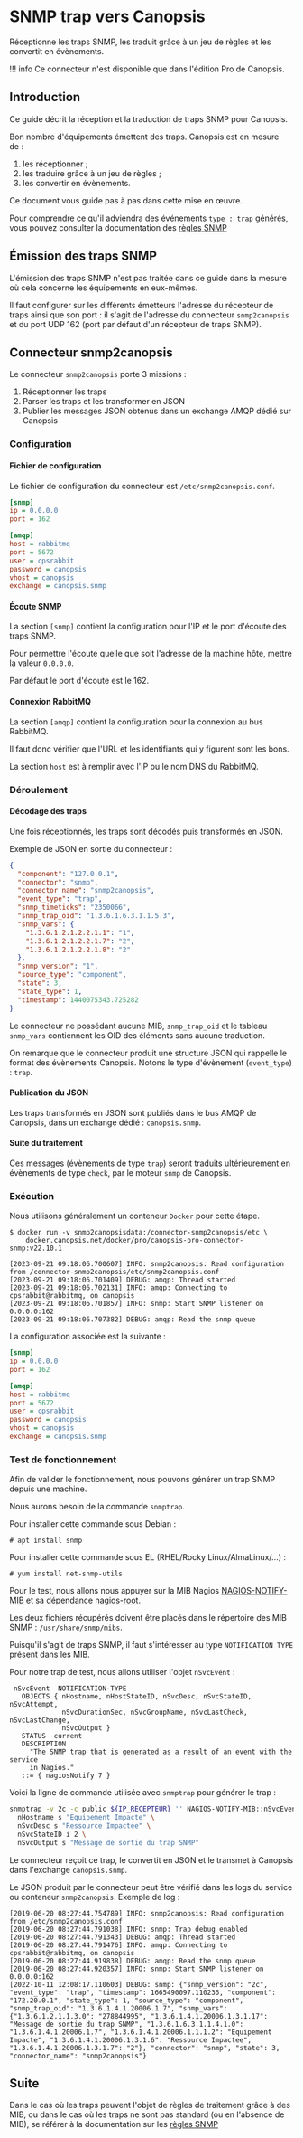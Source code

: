 # SNMP trap vers Canopsis

Réceptionne les traps SNMP, les traduit grâce à un jeu de règles et les convertit en évènements.

!!! info
    Ce connecteur n'est disponible que dans l'édition Pro de Canopsis.

## Introduction

Ce guide décrit la réception et la traduction de traps SNMP pour Canopsis.

Bon nombre d'équipements émettent des traps. Canopsis est en mesure de :

1. les réceptionner ;
2. les traduire grâce à un jeu de règles ;
3. les convertir en évènements.

Ce document vous guide pas à pas dans cette mise en œuvre.

Pour comprendre ce qu'il adviendra des événements `type : trap` générés, vous pouvez consulter la documentation des [règles SNMP](../../../guide-utilisation/menu-exploitation/regles-snmp/)

## Émission des traps SNMP

L'émission des traps SNMP n'est pas traitée dans ce guide dans la mesure où cela concerne les équipements en eux-mêmes.

Il faut configurer sur les différents émetteurs l'adresse du récepteur de traps
ainsi que son port : il s'agit de l'adresse du connecteur `snmp2canopsis` et du
port UDP 162 (port par défaut d'un récepteur de traps SNMP).

## Connecteur snmp2canopsis

Le connecteur `snmp2canopsis` porte 3 missions :

1. Réceptionner les traps
2. Parser les traps et les transformer en JSON
3. Publier les messages JSON obtenus dans un exchange AMQP dédié sur Canopsis

### Configuration

#### Fichier de configuration

Le fichier de configuration du connecteur est `/etc/snmp2canopsis.conf`.

```ini
[snmp]
ip = 0.0.0.0
port = 162

[amqp]
host = rabbitmq
port = 5672
user = cpsrabbit
password = canopsis
vhost = canopsis
exchange = canopsis.snmp
```

#### Écoute SNMP

La section `[snmp]` contient la configuration pour l'IP et le port d'écoute des traps SNMP.

Pour permettre l'écoute quelle que soit l'adresse de la machine hôte, mettre la valeur `0.0.0.0`.

Par défaut le port d'écoute est le 162.

#### Connexion RabbitMQ

La section `[amqp]` contient la configuration pour la connexion au bus RabbitMQ.

Il faut donc vérifier que l'URL et les identifiants qui y figurent sont les bons.

La section `host` est à remplir avec l'IP ou le nom DNS du RabbitMQ.

### Déroulement

#### Décodage des traps

Une fois réceptionnés, les traps sont décodés puis transformés en JSON.

Exemple de JSON en sortie du connecteur :

```json
{
  "component": "127.0.0.1",
  "connector": "snmp",
  "connector_name": "snmp2canopsis",
  "event_type": "trap",
  "snmp_timeticks": "2350066",
  "snmp_trap_oid": "1.3.6.1.6.3.1.1.5.3",
  "snmp_vars": {
    "1.3.6.1.2.1.2.2.1.1": "1",
    "1.3.6.1.2.1.2.2.1.7": "2",
    "1.3.6.1.2.1.2.2.1.8": "2"
  },
  "snmp_version": "1",
  "source_type": "component",
  "state": 3,
  "state_type": 1,
  "timestamp": 1440075343.725282
}
```

Le connecteur ne possédant aucune MIB, `snmp_trap_oid` et le tableau `snmp_vars`
contiennent les OID des éléments sans aucune traduction.

On remarque que le connecteur produit une structure JSON qui rappelle le format
des évènements Canopsis. Notons le type d'évènement (`event_type`) : `trap`.

#### Publication du JSON

Les traps transformés en JSON sont publiés dans le bus AMQP de Canopsis, dans
un exchange dédié : `canopsis.snmp`.

#### Suite du traitement

Ces messages (évènements de type `trap`) seront traduits ultérieurement en
évènements de type `check`, par le moteur `snmp` de Canopsis.

### Exécution

Nous utilisons généralement un conteneur `Docker` pour cette étape.

```console
$ docker run -v snmp2canopsisdata:/connector-snmp2canopsis/etc \
    docker.canopsis.net/docker/pro/canopsis-pro-connector-snmp:v22.10.1

[2023-09-21 09:18:06.700607] INFO: snmp2canopsis: Read configuration from /connector-snmp2canopsis/etc/snmp2canopsis.conf
[2023-09-21 09:18:06.701409] DEBUG: amqp: Thread started
[2023-09-21 09:18:06.702131] INFO: amqp: Connecting to cpsrabbit@rabbitmq, on canopsis
[2023-09-21 09:18:06.701857] INFO: snmp: Start SNMP listener on 0.0.0.0:162
[2023-09-21 09:18:06.707382] DEBUG: amqp: Read the snmp queue
```

La configuration associée est la suivante :

```ini
[snmp]
ip = 0.0.0.0
port = 162

[amqp]
host = rabbitmq
port = 5672
user = cpsrabbit
password = canopsis
vhost = canopsis
exchange = canopsis.snmp
```

### Test de fonctionnement

Afin de valider le fonctionnement, nous pouvons générer un trap SNMP depuis une
machine.

Nous aurons besoin de la commande `snmptrap`.

Pour installer cette commande sous Debian :

```console
# apt install snmp
```

Pour installer cette commande sous EL (RHEL/Rocky Linux/AlmaLinux/…) :

```console
# yum install net-snmp-utils
```

Pour le test, nous allons nous appuyer sur la MIB Nagios
[NAGIOS-NOTIFY-MIB][notify_mib] et sa dépendance [nagios-root][root_mib].

[notify_mib]: https://github.com/monitoring-plugins/nagios-mib/raw/master/MIB/NAGIOS-NOTIFY-MIB
[root_mib]: https://github.com/nagios-plugins/nagios-mib/raw/master/src-mib/nagios-root.mib

Les deux fichiers récupérés doivent être placés dans le répertoire des MIB
SNMP : `/usr/share/snmp/mibs`.

Puisqu'il s'agit de traps SNMP, il faut s'intéresser au type `NOTIFICATION TYPE` présent dans les MIB.

Pour notre trap de test, nous allons utiliser l'objet `nSvcEvent` :

```
 nSvcEvent  NOTIFICATION-TYPE
   OBJECTS { nHostname, nHostStateID, nSvcDesc, nSvcStateID, nSvcAttempt,
             nSvcDurationSec, nSvcGroupName, nSvcLastCheck, nSvcLastChange,
             nSvcOutput }
   STATUS  current
   DESCRIPTION
     "The SNMP trap that is generated as a result of an event with the service
     in Nagios."
   ::= { nagiosNotify 7 }
```

Voici la ligne de commande utilisée avec `snmptrap` pour générer le trap :

```sh
snmptrap -v 2c -c public ${IP_RECEPTEUR} '' NAGIOS-NOTIFY-MIB::nSvcEvent \
  nHostname s "Equipement Impacte" \
  nSvcDesc s "Ressource Impactee" \
  nSvcStateID i 2 \
  nSvcOutput s "Message de sortie du trap SNMP"
```

Le connecteur reçoit ce trap, le convertit en JSON et le transmet à Canopsis
dans l'exchange `canopsis.snmp`.

Le JSON produit par le connecteur peut être vérifié dans les logs du service
ou conteneur `snmp2canopsis`. Exemple de log :

```
[2019-06-20 08:27:44.754789] INFO: snmp2canopsis: Read configuration from /etc/snmp2canopsis.conf
[2019-06-20 08:27:44.791038] INFO: snmp: Trap debug enabled
[2019-06-20 08:27:44.791343] DEBUG: amqp: Thread started
[2019-06-20 08:27:44.791476] INFO: amqp: Connecting to cpsrabbit@rabbitmq, on canopsis
[2019-06-20 08:27:44.919838] DEBUG: amqp: Read the snmp queue
[2019-06-20 08:27:44.920357] INFO: snmp: Start SNMP listener on 0.0.0.0:162
[2022-10-11 12:08:17.110603] DEBUG: snmp: {"snmp_version": "2c", "event_type": "trap", "timestamp": 1665490097.110236, "component": "172.20.0.1", "state_type": 1, "source_type": "component", "snmp_trap_oid": "1.3.6.1.4.1.20006.1.7", "snmp_vars": {"1.3.6.1.2.1.1.3.0": "278844995", "1.3.6.1.4.1.20006.1.3.1.17": "Message de sortie du trap SNMP", "1.3.6.1.6.3.1.1.4.1.0": "1.3.6.1.4.1.20006.1.7", "1.3.6.1.4.1.20006.1.1.1.2": "Equipement Impacte", "1.3.6.1.4.1.20006.1.3.1.6": "Ressource Impactee", "1.3.6.1.4.1.20006.1.3.1.7": "2"}, "connector": "snmp", "state": 3, "connector_name": "snmp2canopsis"}
```

## Suite

Dans le cas où les traps peuvent l'objet de règles de traitement grâce à des MIB, 
ou dans le cas où les traps ne sont pas standard (ou en l'absence de MIB), se référer à la
documentation sur les [règles SNMP](../../../guide-utilisation/menu-exploitation/regles-snmp/) 
